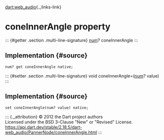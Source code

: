 [dart:web\_audio](../../dart-web_audio/dart-web_audio-library){._links-link}

coneInnerAngle property
=======================

::: {#getter .section .multi-line-signature}
[num](../../dart-core/num-class)? coneInnerAngle
:::

Implementation {#source}
--------------

``` {.language-dart data-language="dart"}
num? get coneInnerAngle native;
```

::: {#setter .section .multi-line-signature}
void coneInnerAngle=([num](../../dart-core/num-class)? value)
:::

Implementation {#source}
--------------

``` {.language-dart data-language="dart"}
set coneInnerAngle(num? value) native;
```

::: {._attribution}
© 2012 the Dart project authors\
Licensed under the BSD 3-Clause \"New\" or \"Revised\" License.\
<https://api.dart.dev/stable/2.18.5/dart-web_audio/PannerNode/coneInnerAngle.html>
:::
